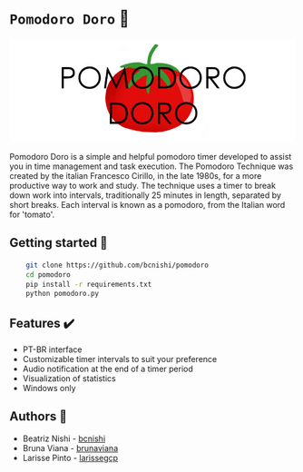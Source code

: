 # `Pomodoro Doro` :tomato:

![logo](images/pomodoro_logo.png)

Pomodoro Doro is a simple and helpful pomodoro timer developed to assist you in time management and task execution. 
The Pomodoro Technique was created by the italian Francesco Cirillo, in the late 1980s, for a more productive way to work  and study. 
The technique uses a timer to break down work into intervals, traditionally 25 minutes in length, separated by short breaks. 
Each interval is known as a pomodoro, from the Italian word for 'tomato'.

## Getting started :tada:

```bash
    git clone https://github.com/bcnishi/pomodoro
    cd pomodoro
    pip install -r requirements.txt
    python pomodoro.py
```
## Features :heavy_check_mark:

* PT-BR interface
* Customizable timer intervals to suit your preference
* Audio notification at the end of a timer period
* Visualization of statistics
* Windows only

## Authors :rainbow:

* Beatriz Nishi - [bcnishi](https://github.com/bcnishi)
* Bruna Viana -  [brunaviana](https://github.com/brunaviana)
* Larisse Pinto - [larissegcp](https://github.com/larissegcp)
